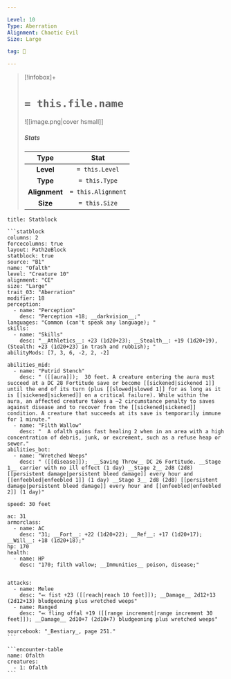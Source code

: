 ```yaml
---

Level: 10
Type: Aberration
Alignment: Chaotic Evil
Size: Large

tag: 👹

---
```


> [!infobox]+
> #  `= this.file.name`
> ![[image.png|cover hsmall]]
> ##### Stats
> Type | Stat |
> :---:|:---:|
> **Level** | `= this.Level` |
> **Type** | `= this.Type` |
> **Alignment** | `= this.Alignment` |
> **Size** | `= this.Size` |



````ad-info
title: Statblock

```statblock
columns: 2
forcecolumns: true
layout: Path2eBlock
statblock: true
source: "B1"
name: "Ofalth"
level: "Creature 10"
alignment: "CE"
size: "Large"
trait_03: "Aberration"
modifier: 18
perception:
  - name: "Perception"
    desc: "Perception +18; __darkvision__;"
languages: "Common (can't speak any language); "
skills:
  - name: "Skills"
    desc: "__Athletics__: +23 (1d20+23); __Stealth__: +19 (1d20+19), (Stealth: +23 (1d20+23) in trash and rubbish); "
abilityMods: [7, 3, 6, -2, 2, -2]

abilities_mid:
  - name: "Putrid Stench"
    desc: " ([[aura]]);  30 feet. A creature entering the aura must succeed at a DC 28 Fortitude save or become [[sickened|sickened 1]] until the end of its turn (plus [[slowed|slowed 1]] for as long as it is [[sickened|sickened]] on a critical failure). While within the aura, an affected creature takes a –2 circumstance penalty to saves against disease and to recover from the [[sickened|sickened]] condition. A creature that succeeds at its save is temporarily immune for 1 minute."
  - name: "Filth Wallow"
    desc: "  A ofalth gains fast healing 2 when in an area with a high concentration of debris, junk, or excrement, such as a refuse heap or sewer."
abilities_bot:
  - name: "Wretched Weeps"
    desc: " ([[disease]]);  __Saving Throw__ DC 26 Fortitude. __Stage 1__ carrier with no ill effect (1 day) __Stage 2__ 2d8 (2d8) [[persistent damage|persistent bleed damage]] every hour and [[enfeebled|enfeebled 1]] (1 day) __Stage 3__ 2d8 (2d8) [[persistent damage|persistent bleed damage]] every hour and [[enfeebled|enfeebled 2]] (1 day)"

speed: 30 feet

ac: 31
armorclass:
  - name: AC
    desc: "31; __Fort__: +22 (1d20+22); __Ref__: +17 (1d20+17); __Will__: +18 (1d20+18);"
hp: 170
health:
  - name: HP
    desc: "170; filth wallow; __Immunities__ poison, disease;"


attacks:
  - name: Melee
    desc: "⬻ fist +23 ([[reach|reach 10 feet]]); __Damage__ 2d12+13 (2d12+13) bludgeoning plus wretched weeps"
  - name: Ranged
    desc: "⬻ fling offal +19 ([[range increment|range increment 30 feet]]); __Damage__ 2d10+7 (2d10+7) bludgeoning plus wretched weeps"

sourcebook: "_Bestiary_, page 251."
```

```encounter-table
name: Ofalth
creatures:
  - 1: Ofalth
```

````


